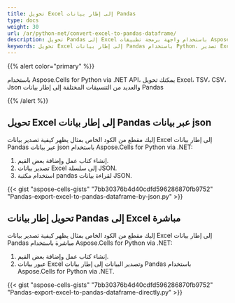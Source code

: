 ```yaml
---
title: تحويل Excel إلى إطار بيانات Pandas
type: docs
weight: 30
url: /ar/python-net/convert-excel-to-pandas-dataframe/
description: تحويل Pandas إلى Excel باستخدام واجهة برمجة تطبيقات Aspose.Cells لـ Python via .NET.
keywords: تحويل Excel إلى إطار بيانات Pandas باستخدام Python، تصدير Excel إلى إطار بيانات Pandas في Python via NET، تحويل xlsx إلى إطار بيانات Pandas في Python، حفظ Excel في إطار بيانات Pandas
---
```


{{% alert color="primary" %}}

باستخدام Aspose.Cells for Python via .NET API، يمكنك تحويل Excel، TSV، CSV، Json والعديد من التنسيقات المختلفة إلى إطار بيانات Pandas

{{% /alert %}}

## **تحويل Excel إلى إطار بيانات Pandas عبر بيانات json**
إليك مقطع من الكود الخاص بمثال يظهر كيفية تصدير بيانات Excel إلى إطار بيانات Pandas عبر بيانات json باستخدام Aspose.Cells for Python via .NET:
1. إنشاء كتاب عمل وإضافة بعض القيم.
1. تصدير بيانات Excel إلى سلسلة JSON.
1. استخدام مكتبة pandas لقراءة بيانات JSON.

{{< gist "aspose-cells-gists" "7bb30376b4d40cdfd596286870fb9752" "Pandas-export-excel-to-pandas-dataframe-by-json.py" >}}

## **تحويل إطار بيانات Pandas إلى Excel مباشرة**
إليك مقطع من الكود الخاص بمثال يظهر كيفية تصدير بيانات Excel إلى إطار بيانات Pandas مباشرة باستخدام Aspose.Cells for Python via .NET:
1. إنشاء كتاب عمل وإضافة بعض القيم.
1. عبور بيانات Excel وتصدير البيانات إلى إطار بيانات Pandas باستخدام Aspose.Cells for Python via .NET.

{{< gist "aspose-cells-gists" "7bb30376b4d40cdfd596286870fb9752" "Pandas-export-excel-to-pandas-dataframe-directly.py" >}}
